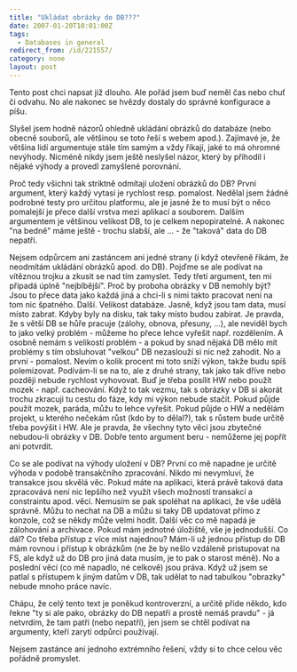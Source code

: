 ```yaml
---
title: "Ukládat obrázky do DB???"
date: 2007-01-20T10:01:00Z
tags:
  - Databases in general
redirect_from: /id/221557/
category: none
layout: post
---
```

Tento post chci napsat již dlouho. Ale pořád jsem buď neměl čas nebo chuť či odvahu. No ale nakonec se hvězdy dostaly do správné konfigurace a píšu.

Slyšel jsem hodně názorů ohledně ukládání obrázků do databáze (nebo obecně souborů, ale většinou se toto řeší s webem apod.). Zajímavé je, že většina lidí argumentuje stále tím samým a vždy říkají, jaké to má ohromné nevýhody. Nicméně nikdy jsem ještě neslyšel názor, který by přihodil i nějaké výhody a provedl zamyšlené porovnání.

Proč tedy všichni tak striktně odmítají uložení obrázků do DB? První argument, který každý vytasí je rychlost resp. pomalost. Nedělal jsem žádné podrobné testy pro určitou platformu, ale je jasné že to musí být o něco pomalejší je přece další vrstva mezi aplikací a souborem. Dalším argumentem je většinou velikost DB, to je celkem nepopiratelné. A nakonec "na bedně" máme ještě - trochu slabší, ale ... - že "taková" data do DB nepatří.

Nejsem odpůrcem ani zastáncem ani jedné strany (i když otevřeně říkám, že neodmítám ukládání obrázků apod. do DB). Pojďme se ale podívat na vítěznou trojku a zkusit se nad tím zamyslet. Tedy třetí argument, ten mi připadá úplně "nejblbější". Proč by proboha obrázky v DB nemohly být? Jsou to přece data jako každá jiná a chci-li s nimi takto pracovat není na tom nic špatného. Další. Velikost databáze. Jasně, když jsou tam data, musí místo zabrat. Kdyby byly na disku, tak taky místo budou zabírat. Je pravda, že s větší DB se hůře pracuje (zálohy, obnova, přesuny, ...), ale neviděl bych to jako velký problém - můžeme ho přece lehce vyřešit např. rozdělením. A osobně nemám s velikostí problém - a pokud by snad nějaká DB mělo mít problémy s tím obsluhovat "velkou" DB nezaslouží si nic než zahodit. No a první - pomalost. Nevím o kolik procent mi toto sníží výkon, takže budu spíš polemizovat. Podívám-li se na to, ale z druhé strany, tak jako tak dříve nebo později nebude rychlost vyhovovat. Buď je třeba posílit HW nebo použít mozek - např. cacheování. Když to tak vezmu, tak s obrázky v DB si akorát trochu zkracuji tu cestu do fáze, kdy mi výkon nebude stačit. Pokud půjde použít mozek, paráda, můžu to lehce vyřešit. Pokud půjde o HW a nedělám projekt, u kterého nečekám růst (kdo by to dělal?), tak s růstem bude určitě třeba povýšit i HW. Ale je pravda, že všechny tyto věci jsou zbytečné nebudou-li obrázky v DB. Dobře tento argument beru - nemůžeme jej popřít ani potvrdit.

Co se ale podívat na výhody uložení v DB? První co mě napadne je určitě výhoda v podobě transakčního zpracování. Nikdo mi nevymluví, že transakce jsou skvělá věc. Pokud máte na aplikaci, která právě taková data zpracovává není nic lepšího než využít všech možností transakcí a constraintu apod. věcí. Nemusím se pak spoléhat na aplikaci, že vše udělá správně. Můžu to nechat na DB a můžu si taky DB updatovat přímo z konzole, což se někdy může velmi hodit. Další věc co mě napadá je zálohování a archivace. Pokud mám jednotné úložiště, vše je jednodušší. Co dál? Co třeba přístup z více míst najednou? Mám-li už jednou přístup do DB mám rovnou i přístup k obrázkům (ne že by nešlo vzdáleně pristupovat na FS, ale když už do DB pro jiná data musím, je to pak o starost méně). No a poslední věcí (co mě napadlo, né celkově) jsou práva. Když už jsem se patlal s přístupem k jiným datům v DB, tak udělat to nad tabulkou "obrazky" nebude mnoho práce navíc.

Chápu, že celý tento text je poněkud kontroverzní, a určitě přide někdo, kdo řekne "ty si ale pako, obrázky do DB nepatří a prostě nemáš pravdu" - já netvrdím, že tam patří (nebo nepatří), jen jsem se chtěl podívat na argumenty, kteří zarytí odpůrci používají.

Nejsem zastánce ani jednoho extrémního řešení, vždy si to chce celou věc pořádně promyslet.